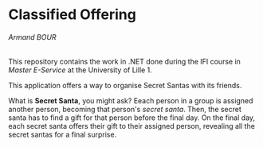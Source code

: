 # Classified Offering
###### Armand BOUR

This repository contains the work in .NET done during the IFI course in *Master E-Service* at the University of Lille 1.

This application offers a way to organise Secret Santas with its friends.

What is **Secret Santa**, you might ask? Eeach person in a group is assigned another person, becoming that person's *secret santa*. Then, the secret santa has to find a gift for that person before the final day. On the final day, each secret santa offers their gift to their assigned person, revealing all the secret santas for a final surprise.
